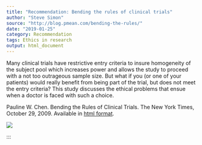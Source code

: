 ```yaml
---
title: "Recommendation: Bending the rules of clinical trials"
author: "Steve Simon"
source: "http://blog.pmean.com/bending-the-rules/"
date: "2019-01-25"
category: Recommendation
tags: Ethics in research
output: html_document
---
```


Many clinical trials have restrictive entry criteria to insure
homogeneity of the subject pool which increases power and allows the
study to proceed with a not too outrageous sample size. But what if you
(or one of your patients) would really benefit from being part of the
trial, but does not meet the entry criteria? This study discusses the
ethical problems that ensue when a doctor is faced with such a
choice.

<!---More--->

Pauline W. Chen. Bending the Rules of Clinical Trials. The New York
Times, October 29, 2009. Available in [html
format](https://www.nytimes.com/2009/10/29/health/29chen.html).

![](../../../images/bending-the-rules01.png)


:::

